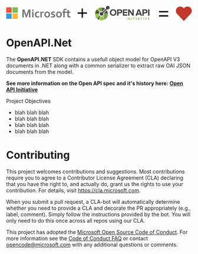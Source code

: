 <!---
category: OpenAPI REST Swagger
-->

![Category overview screenshot](docs/images/oainet.png "Microsoft + OpenAPI = Love")

# OpenAPI.Net

The **OpenAPI.NET** SDK contains a usefull object model for OpenAPI V3 documents in .NET along with a common serializer to extract raw OAI JSON documents from the model.

**See more information on the Open API spec and it's history here: <a href="https://www.openapis.org"/>Open API Initiative</a>**

Project Objectives

- blah blah blah
- blah blah blah
- blah blah blah
- blah blah blah

# Contributing

This project welcomes contributions and suggestions.  Most contributions require you to agree to a
Contributor License Agreement (CLA) declaring that you have the right to, and actually do, grant us
the rights to use your contribution. For details, visit https://cla.microsoft.com.

When you submit a pull request, a CLA-bot will automatically determine whether you need to provide
a CLA and decorate the PR appropriately (e.g., label, comment). Simply follow the instructions
provided by the bot. You will only need to do this once across all repos using our CLA.

This project has adopted the [Microsoft Open Source Code of Conduct](https://opensource.microsoft.com/codeofconduct/).
For more information see the [Code of Conduct FAQ](https://opensource.microsoft.com/codeofconduct/faq/) or
contact [opencode@microsoft.com](mailto:opencode@microsoft.com) with any additional questions or comments.